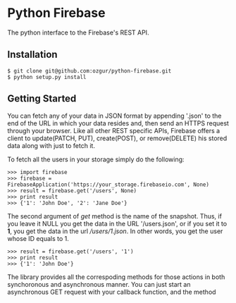 # Python Firebase

The python interface to the Firebase's REST API.

## Installation

    $ git clone git@github.com:ozgur/python-firebase.git
    $ python setup.py install

## Getting Started

You can fetch any of your data in JSON format by appending '.json' to the end of the URL in which your data resides and, then send an HTTPS request through your browser. Like all other REST specific APIs, Firebase offers a client to update(PATCH, PUT), create(POST), or remove(DELETE) his stored data along with just to fetch it.

To fetch all the users in your storage simply do the following:

    >>> import firebase
    >>> firebase = FirebaseApplication('https://your_storage.firebaseio.com', None)
    >>> result = firebase.get('/users', None)
    >>> print result
    >>> {'1': 'John Doe', '2': 'Jane Doe'}

The second argument of *get* method is the name of the snapshot. Thus, if you leave it NULL you get the data in the URL '/users.json', or if you set it to **1**, you get the data in the url */users/1.json*. In other words, you get the user whose ID equals to 1.

    >>> result = firebase.get('/users', '1')
    >>> print result
    >>> {'1': 'John Doe'}


The library provides all the correspoding methods for those actions in both synchoronous and asynchronous manner. You can just start an asynchronous GET request with your callback function, and the method